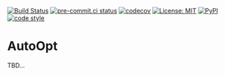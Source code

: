 [![Build Status](https://github.com/hansingt/autoopt/actions/workflows/push.yml/badge.svg)](https://github.com/hansingt/autoopt/actions/workflows/push.yml?query=branch%3Amaster)
[![pre-commit.ci status](https://results.pre-commit.ci/badge/github/hansingt/autoopt/master.svg)](https://results.pre-commit.ci/latest/github/hansingt/autoopt/master)
[![codecov](https://codecov.io/gh/hansingt/autoopt/branch/master/graph/badge.svg?token=W9YSMC5OTL)](https://codecov.io/gh/hansingt/autoopt)
[![License: MIT](https://img.shields.io/badge/License-MIT-yellow.svg)](https://opensource.org/licenses/MIT)
[![PyPI](https://img.shields.io/pypi/v/autoopt)](https://pypi.org/project/autoopt)
[![code style](https://img.shields.io/badge/code%20style-black-000000.svg)](https://github.com/ambv/black)

# AutoOpt
TBD...
